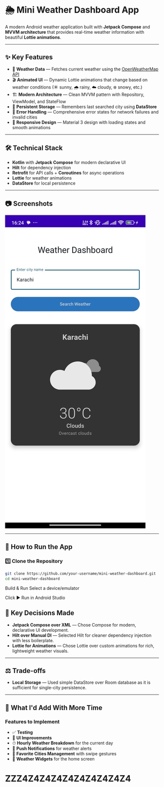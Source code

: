 # 🌦 Mini Weather Dashboard App

A modern Android weather application built with **Jetpack Compose** and **MVVM architecture** that provides real-time weather information with beautiful **Lottie animations**.

---

## ✨ Key Features

- 📡 **Weather Data** — Fetches current weather using the [OpenWeatherMap API](https://openweathermap.org/api)
- 🎬 **Animated UI** — Dynamic Lottie animations that change based on weather conditions (☀ sunny, 🌧 rainy, ☁ cloudy, ❄ snowy, etc.)
- 🏗 **Modern Architecture** — Clean MVVM pattern with Repository, ViewModel, and StateFlow
- 💾 **Persistent Storage** — Remembers last searched city using **DataStore**
- 🚦 **Error Handling** — Comprehensive error states for network failures and invalid cities
- 📱 **Responsive Design** — Material 3 design with loading states and smooth animations

---

## 🛠 Technical Stack

- **Kotlin** with **Jetpack Compose** for modern declarative UI
- **Hilt** for dependency injection
- **Retrofit** for API calls + **Coroutines** for async operations
- **Lottie** for weather animations
- **DataStore** for local persistence

---

## 📷 Screenshots
![App Screenshot](screenshot/screenshot.jpg)

---

## 🚀 How to Run the App

### 1️⃣ Clone the Repository
```bash
git clone https://github.com/your-username/mini-weather-dashboard.git
cd mini-weather-dashboard
```
Build & Run
Select a device/emulator

Click ▶ Run in Android Studio

## 📝 Key Decisions Made

- **Jetpack Compose over XML** — Chose Compose for modern, declarative UI development.
- **Hilt over Manual DI** — Selected Hilt for cleaner dependency injection with less boilerplate.
- **Lottie for Animations** — Chose Lottie over custom animations for rich, lightweight weather visuals.

---

## ⚖️ Trade-offs

- **Local Storage** — Used simple DataStore over Room database as it is sufficient for single-city persistence.

---

## 🚀 What I'd Add With More Time

### Features to Implement
- ✅ **Testing**
- 🎨 **UI Improvements**
- ⏱ **Hourly Weather Breakdown** for the current day
- 🔔 **Push Notifications** for weather alerts
- 🌆 **Favorite Cities Management** with swipe gestures
- 📱 **Weather Widgets** for the home screen


# ZZZ4Z4Z4Z4Z4Z4Z4Z4Z4Z4
